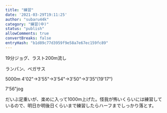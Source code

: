 ```yaml
---
title: "練習"
date: '2021-03-29T19:11:25'
author: "subaru44k"
category: "練習(中)"
status: "publish"
allowComments: true
convertBreaks: false
entryHash: "b1d89c77d3959f9e58a7e67ec159fc89"
---
```

19分ジョグ、ラスト200m流し

ランパン、ペガサス

5000m
4'02"→3'55"→3'54"→3'50"→3'35"(19'17")

7'56"jog

だいぶ足重いが、楽めに入って1000m上げた。怪我が怖いくらいには練習しているので、明日か明後日くらいまで練習したらハーフまでしっかり落とす。
